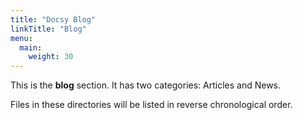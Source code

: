 ```yaml
---
title: "Docsy Blog"
linkTitle: "Blog"
menu:
  main:
    weight: 30
---
```



This is the **blog** section. It has two categories: Articles and News.

Files in these directories will be listed in reverse chronological order.

